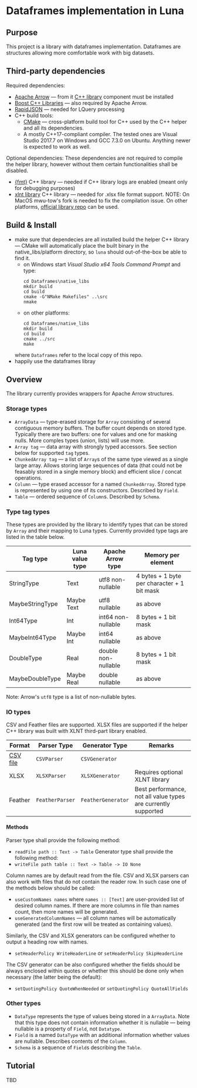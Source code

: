# Dataframes implementation in Luna

## Purpose
This project is a library with dataframes implementation. Dataframes are structures allowing more comfortable work with big datasets.

## Third-party dependencies
Required dependencies:
* [Apache Arrow](https://arrow.apache.org/) — from it [C++ library](https://github.com/apache/arrow/tree/master/cpp) component must be installed
* [Boost C++ Libraries](https://www.boost.org/) — also required by Apache Arrow.
* [RapidJSON](https://github.com/Tencent/rapidjson) — needed for LQuery processing
* C++ build tools:
    * [CMake](https://cmake.org/) — cross-platform build tool for C++ used by the C++ helper and all its dependencies.
    * A mostly C++17-compliant compiler. The tested ones are Visual Studio 2017.7 on Windows and GCC 7.3.0 on Ubuntu. Anything newer is expected to work as well.

Optional dependencies:
These dependencies are not required to compile the helper library, however without them certain functionalities shall be disabled.
* [{fmt}](http://fmtlib.net/) C++ library — needed if C++ library logs are enabled (meant only for debugging purposes)
* [xlnt library](https://github.com/mwu-tow/xlnt) C++ library — needed for .xlsx file format support. NOTE: On MacOS mwu-tow's fork is needed to fix the compilation issue. On other platforms, [official library repo](https://github.com/tfussell/xlnt) can be used.

## Build & Install
* make sure that dependecies are all installed
 build the helper C++ library — CMake will automatically place the built binary in the native_libs/platform directory, so `luna` should out-of-the-box be able to find it.
    * on Windows start *Visual Studio x64 Tools Command Prompt* and type:
      ```
      cd Dataframes\native_libs
      mkdir build
      cd build
      cmake -G"NMake Makefiles" ..\src
      nmake
      ``` 
    * on other platforms:
      ```
      cd Dataframes/native_libs
      mkdir build
      cd build
      cmake ../src
      make
      ``` 
    where `Dataframes` refer to the local copy of this repo.
* happily use the dataframes libray

## Overview
The library currently provides wrappers for Apache Arrow structures. 

### Storage types
* `ArrayData` — type-erased storage for `Array` consisting of several contiguous memory buffers. The buffer count depends on stored type. Typically there are two buffers: one for values and one for masking nulls. More comples types (union, lists) will use more.
* `Array tag` — data array with strongly typed accessors. See section below for supported `tag` types.
* `ChunkedArray tag` — a list of `Array`s of the same type viewed as a single large array. Allows storing large sequences of data (that could not be feasably stored in a single memory block) and efficient slice / concat operations.
* `Column` — type erased accessor for a named `ChunkedArray`. Stored type is represented by using one of its constructors. Described by `Field`.
* `Table` — ordered sequence of `Column`s. Described by `Schema`.

### Type tag types
These types are provided by the library to identify types that can be stored by `Array` and their mapping to Luna types. Currently provided type tags are listed in the table below.

| Tag type        | Luna value type | Apache Arrow type   | Memory per element                          |
|-----------------|-----------------|---------------------|---------------------------------------------|
| StringType      | Text            | utf8 non-nullable   | 4 bytes + 1 byte per character + 1 bit mask |
| MaybeStringType | Maybe Text      | utf8 nullable       | as above                                    |
| Int64Type       | Int             | int64 non-nullable  | 8 bytes + 1 bit mask                        |
| MaybeInt64Type  | Maybe Int       | int64 nullable      | as above                                    |
| DoubleType      | Real            | double non-nullable | 8 bytes + 1 bit mask                        |
| MaybeDoubleType | Maybe Real      | double nullable     | as above                                    |

Note: Arrow's `utf8` type is a list of non-nullable bytes.

### IO types
CSV and Feather files are supported. XLSX files are supported if the helper C++ library was built with XLNT third-part library enabled.

| Format                                          | Parser Type     | Generator Type     | Remarks                                                       |
|-------------------------------------------------|-----------------|--------------------|---------------------------------------------------------------|
| [CSV file](https://tools.ietf.org/html/rfc4180) | `CSVParser`     | `CSVGenerator`     |                                                               |
| XLSX                                            | `XLSXParser`    | `XLSXGenerator`    | Requires optional XLNT library                                |
| Feather                                         | `FeatherParser` | `FeatherGenerator` | Best performance, not all value types are currently supported |


#### Methods
Parser type shall provide the following method:
* `readFile path :: Text -> Table`
Generator type shall provide the following method:
* `writeFile path table :: Text -> Table -> IO None`

Column names are by default read from the file. CSV and XLSX parsers can also work with files that do not contain the reader row. In such case one of the methods below should be called:
* `useCustomNames names` where `names :: [Text]` are user-provided list of desired column names. If there are more columns in file than names count, then more names will be generated.
* `useGeneratedColumnNames` — all column names will be automatically generated (and the first row will be treated as containing values).

Similarly, the CSV and XLSX generators can be configured whether to output a heading row with names.
* `setHeaderPolicy WriteHeaderLine` or `setHeaderPolicy SkipHeaderLine`

The CSV generator can be also configured whether the fields should be always enclosed within quotes or whether this should be done only when necessary (the latter being the default):
* `setQuotingPolicy QuoteWhenNeeded` or `setQuotingPolicy QuoteAllFields`


### Other types
* `DataType` represents the type of values being stored in a `ArrayData`. Note that this type does not contain information whether it is nullable — being nullable is a property of `Field`, not `Datatype`.
* `Field` is a named `DataType` with an additional information whether values are nullable. Describes contents of the `Column`.
* `Schema` is a sequence of `Field`s describing the `Table`.

## Tutorial
TBD
